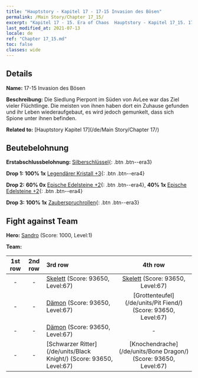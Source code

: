 ```yaml
---
title: "Hauptstory - Kapitel 17 - 17-15 Invasion des Bösen"
permalink: /Main Story/Chapter 17_15/
excerpt: "Kapitel 17 - 15. Era of Chaos  Hauptstory - Kapitel 17_15. 17-15 Invasion des Bösen"
last_modified_at: 2021-07-13
locale: de
ref: "Chapter 17_15.md"
toc: false
classes: wide
---
```


## Details

 **Name:** 17-15 Invasion des Bösen

 **Beschreibung:** Die Siedlung Pierpont im Süden von AvLee war das Ziel vieler Flüchtlinge. Die meisten von ihnen haben dort ein Zuhause gefunden und ihr Leben wiederaufgebaut, es wird jedoch gemunkelt, dass sich Spione unter ihnen befinden.

 **Related to:** [Hauptstory Kapitel 17](/de/Main Story/Chapter 17/)

## Beutebelohnung

 **Erstabschlussbelohnung:** [Silberschlüssel](/ItemsDE/con_693/){: .btn .btn--era3}

 **Drop 1:** **100% 1x** [Legendärer Kristall +3](/ItemsDE/mat_59/){: .btn .btn--era4}

 **Drop 2:** **60% 0x** [Epische Edelsteine +2](/ItemsDE/mat_51/){: .btn .btn--era4}, **40% 1x** [Epische Edelsteine +2](/ItemsDE/mat_51/){: .btn .btn--era4}

 **Drop 3:** **100% 1x** [Zauberspruchrollen](/ItemsDE/con_694/){: .btn .btn--era3}


## Fight against Team
 **Hero:** [Sandro](/de/heroes/Sandro/) (Score: 1000, Level:1)

 **Team:**


  | 1st row | 2nd row | 3rd row | 4th row |
  |:----:|:----:|:----|:----:|
  | - | - | [Skelett](/de/units/Skeleton/) (Score: 93650, Level:67)  | [Skelett](/de/units/Skeleton/) (Score: 93650, Level:67)  |
  | - | - | [Dämon](/de/units/Demon/) (Score: 93650, Level:67)  | [Grottenteufel](/de/units/Pit Fiend/) (Score: 93650, Level:67)  |
  | - | - | [Dämon](/de/units/Demon/) (Score: 93650, Level:67)  | - |
  | - | - | [Schwarzer Ritter](/de/units/Black Knight/) (Score: 93650, Level:67)  | [Knochendrache](/de/units/Bone Dragon/) (Score: 93650, Level:67)  |


